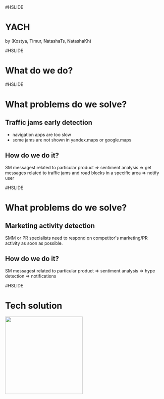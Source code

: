 #HSLIDE
# YACH
by (Kostya, Timur, NatashaTs, NatashaKh)


#HSLIDE
# What do we do?

#HSLIDE
# What problems do we solve?
## Traffic jams early detection
- navigation apps are too slow
- some jams are not shown in yandex.maps or google.maps

## How do we do it?
SM messagest related to particular product => sentiment analysis => get messages related to traffic jams and road blocks in a specific area => notify user

#HSLIDE
# What problems do we solve?
## Marketing activity detection
SMM or PR specialists need to respond on competitor's marketing/PR activity as soon as possible.

## How do we do it?
SM messagest related to particular product => sentiment analysis => hype detection => notifications

#HSLIDE
# Tech solution
<img src="https://github.com/BigDataHSE2016/m02-bdcollection/blob/master/prj-natasha-team/blob/satellite_duck_770.jpg" width="250">
